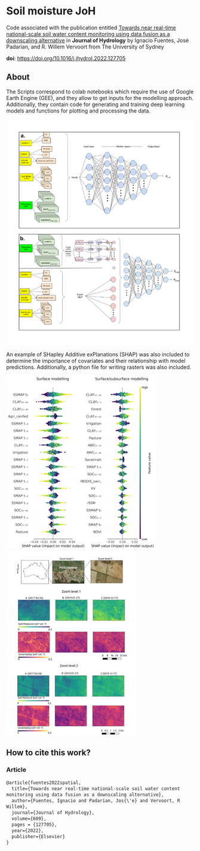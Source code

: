 # Soil moisture JoH

Code associated with the publication entitled [Towards near real-time national-scale soil water content monitoring using data fusion as a downscaling alternative](https://www.sciencedirect.com/science/article/abs/pii/S0022169422002803) in **Journal of Hydrology** by Ignacio Fuentes, José Padarian, and R. Willem Vervoort from The University of Sydney


**doi**: https://doi.org/10.1016/j.jhydrol.2022.127705



## About

The Scripts correspond to colab notebooks which require the use of Google Earth Engine (GEE), and they allow to get inputs for the modelling approach. Additionally, they contain code for generating and training deep learning models and functions for plotting and processing the data. 

<p align="center">
  <img src="combined.png" alt="time_series" width="700">
</p>

An example of SHapley Additive exPlanations (SHAP) was also included to determine the importance of covariates and their relationship with model predictions. Additionally, a python file for writing rasters was also included.


<p float="middle">
  <img src="/shap0.png" width="400" />
  <img src="/join.png" width="350" /> 
</p>


## How to cite this work?

### Article

```
@article{fuentes2022spatial,
  title={Towards near real-time national-scale soil water content monitoring using data fusion as a downscaling alternative},
  author={Fuentes, Ignacio and Padarian, Jos{\'e} and Vervoort, R Willem},
  journal={Journal of Hydrology},
  volume={609},
  pages = {127705},
  year={2022},
  publisher={Elsevier}
}
```
